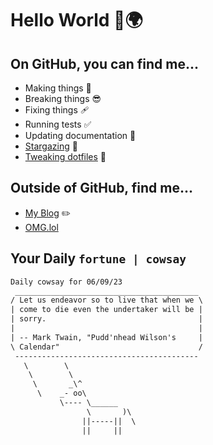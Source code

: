 # Hello World 👋🌍

## On GitHub, you can find me...

- Making things 🧰
- Breaking things 😎
- Fixing things 🩹
- Running tests ✅
- Updating documentation 📝
- [Stargazing](https://github.com/lemonase?tab=stars) 🌟
- [Tweaking dotfiles](https://github.com/lemonase/dotfiles) 📁


## Outside of GitHub, find me...

- [My Blog](https://madjam.dev/) ✏️
- [OMG.lol](https://jam.omg.lol/)

## Your Daily `fortune | cowsay`

```txt
Daily cowsay for 06/09/23
 _________________________________________
/ Let us endeavor so to live that when we \
| come to die even the undertaker will be |
| sorry.                                  |
|                                         |
| -- Mark Twain, "Pudd'nhead Wilson's     |
\ Calendar"                               /
 -----------------------------------------
   \        \
    \        \
     \       _\^
      \    _- oo\
           \---- \______
                 \       )\
                ||-----||  \
                ||     ||
```
